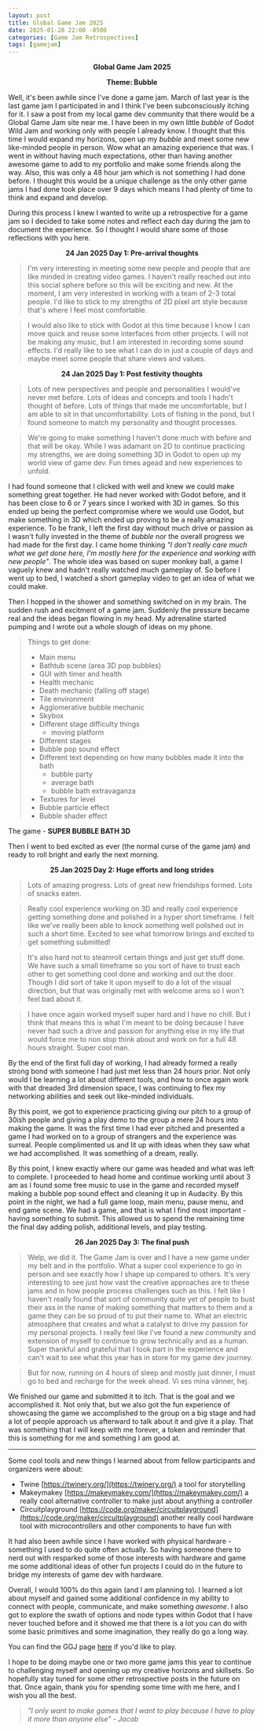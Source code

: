 ```yaml
---
layout: post
title: Global Game Jam 2025
date: 2025-01-28 22:00 -0500
categories: [Game Jam Retrospectives]
tags: [gamejam]
---
```


<p style="text-align:center;"><strong>Global Game Jam 2025</strong></p>
<p style="text-align:center;"><strong>Theme: Bubble</strong></p>

Well, it's been awhile since I've done a game jam. March of last year is the last game jam I
participated in and I think I've been subconsciously itching for it. I saw a post from my local game
dev community that there would be a Global Game Jam site near me. I have been in my own little
*bubble* of Godot Wild Jam and working only with people I already know. I thought that this
time I would expand my horizons, open up my *bubble* and meet some new like-minded people in person.
Wow what an amazing experience that was. I went in without having much expectations, other than
having another awesome game to add to my portfolio and make some friends along the way. Also, this
was only a 48 hour jam which is not something I had done before. I thought this would be a unique
challenge as the only other game jams I had done took place over 9 days which means I had plenty of
time to think and expand and develop.

During this
process I knew I wanted to write up a retrospective for a game jam so I decided to take some notes
and reflect each day during the jam to document the experience. So I thought I would share some of
those reflections with you here.

<p style="text-align:center;"><strong>24 Jan 2025 Day 1: Pre-arrival thoughts</strong></p>

> I'm very interesting in meeting some new people and people that are like minded in creating video
> games. I haven't really reached out into this social sphere before so this will be exciting and
> new. At the moment, I am very interested in working with a team of 2-3 total people. I'd like to
> stick to my strengths of 2D pixel art style because that's where I feel most comfortable.

> I would also like to stick with Godot at this time because I know I can move quick and reuse some
> interfaces from other projects. I will not be making any music, but I am interested in recording
> some sound effects. I'd really like to see what I can do in just a couple of days and maybe meet
> some people that share views and values.

<p style="text-align:center;"><strong>24 Jan 2025 Day 1: Post festivity thoughts</strong></p>

> Lots of new perspectives and people and personalities I would've never met before. Lots of ideas
> and concepts and tools I hadn't thought of before. Lots of things that made me uncomfortable, but
> I am able to sit in that uncomfortability. Lots of fishing in the pond, but I found someone to
> match my personality and thought processes.

> We're going to make something I haven't done much with before and that will be okay. While I was
> adamant on 2D to continue practicing my strengths, we are doing something 3D in Godot to open up
> my world view of game dev. Fun times agead and new experiences to unfold.

I had found someone that I clicked with well and knew we could make something great together. He had
never worked with Godot before, and it has been close to 6 or 7 years since I worked with 3D in
games. So this ended up being the perfect compromise where we would use Godot, but make something in
3D which ended up proving to be a really amazing experience. To be frank, I left the first day
without much drive or passion as I wasn't fully invested in the theme of *bubble* nor the overall
progress we had made for the first day. I came home thinking *"I don't really care much what we get
done here, I'm mostly here for the experience and working with new people"*. The whole idea was
based on super monkey ball, a game I vaguely knew and hadn't really watched much gameplay of. So
before I went up to bed, I watched a short gameplay video to get an idea of what we could make.

Then I hopped in the shower and something switched on in my brain. The sudden rush and excitment of
a game jam. Suddenly the pressure became real and the ideas began flowing in my head. My adrenaline
started pumping and I wrote out a whole slough of ideas on my phone.

> Things to get done:
> - Main menu
> - Bathtub scene (area 3D pop bubbles)
> - GUI with timer and health
> - Health mechanic
> - Death mechanic (falling off stage)
> - Tile environment
> - Agglomerative bubble mechanic
> - Skybox
> - Different stage difficulty things
>   - moving platform
> - Different stages
> - Bubble pop sound effect
> - Different text depending on how many bubbles made it into the bath
>   - bubble party
>   - average bath
>   - bubble bath extravaganza
> - Textures for level
> - Bubble particle effect
> - Bubble shader effect

The game - **SUPER BUBBLE BATH 3D**

Then I went to bed excited as ever (the normal curse of the game jam) and ready to roll bright and
early the next morning.


<p style="text-align:center;"><strong>25 Jan 2025 Day 2: Huge efforts and long strides</strong></p>

> Lots of amazing progress. Lots of great new friendships formed. Lots of snacks eaten.

> Really cool experience working on 3D and really cool experience getting something done and
> polished in a hyper short timeframe. I felt like we've really been able to knock something well
> polished out in such a short time. Excited to see what tomorrow brings and excited to get
> something submitted!

> It's also hard not to steamroll certain things and just get stuff done. We have such a small
> timeframe so you sort of have to trust each other to get something cool done and working and out
> the door. Though I did sort of take it upon myself to do a lot of the visual direction, but that
> was originally met with welcome arms so I won't feel bad about it.

> I have once again worked myself super hard and I have no chill. But I think that means this is
> what I'm meant to be doing because I have never had such a drive and passion for anything else in
> my life that would force me to non stop think about and work on for a full 48 hours straight.
> Super cool man.

By the end of the first full day of working, I had already formed a really strong bond with someone
I had just met less than 24 hours prior. Not only would I be learning a lot about different tools,
and how to once again work with that dreaded 3rd dimension space, I was continuing to flex my
networking abilities and seek out like-minded individuals.

By this point, we got to experience practicing giving our pitch to a group of 30ish people and
giving a play demo to the group a mere 24 hours into making the game. It was the first time I had
ever pitched and presented a game I had worked on to a group of strangers and the experience was
surreal. People complimented us and lit up with ideas when they saw what we had accomplished. It was
something of a dream, really.

By this point, I knew exactly where our game was headed and what was left to complete. I proceeded
to head home and continue working until about 3 am as I found some free music to use in the game and
recorded myself making a bubble pop sound effect and cleaning it up in Audacity. By this point in
the night, we had a full game loop, main menu, pause menu, and end game scene. We had a game, and
that is what I find most important - having something to submit. This allowed us to spend the
remaining time the final day adding polish, additional levels, and play testing.


<p style="text-align:center;"><strong>26 Jan 2025 Day 3: The final push</strong></p>

> Welp, we did it. The Game Jam is over and I have a new game under my belt and in the portfolio. What
> a super cool experience to go in person and see exactly how I shape up compared to others. It's very
> interesting to see just how vast the creative approaches are to these jams and in how people process
> challenges such as this. I felt like I haven't really found that sort of community quite yet of
> people to bust their ass in the name of making something that matters to them and a game they can be
> so proud of to put their name to. What an electric atmosphere that creates and what a catalyst to
> drive my passion for my personal projects. I really feel like I've found a new community and
> extension of myself to continue to grow technically and as a human. Super thankful and grateful that
> I took part in the experience and can't wait to see what this year has in store for my game dev
> journey.

> But for now, running on 4 hours of sleep and mostly just dinner, I must go to bed and recharge for
> the week ahead. Vi ses mina vänner, hej.

We finished our game and submitted it to itch. That is the goal and we accomplished it. Not only
that, but we also got the fun experience of showcasing the game we accomplished to the group on a
big stage and had a lot of people approach us afterward to talk about it and give it a play. That
was something that I will keep with me forever, a token and reminder that this is something for me
and something I am good at.

---
Some cool tools and new things I learned about from fellow participants and organizers were about:
- Twine [https://twinery.org/](https://twinery.org/) a tool for storytelling
- Makeymakey [https://makeymakey.com/](https://makeymakey.com/) a really cool alternative controller
  to make just about anything a controller
- Circuitplayground [https://code.org/maker/circuitplayground](https://code.org/maker/circuitplayground)
  another really cool hardware tool with microcontrollers and other components to have fun with

It had also been awhile since I have worked with physical hardware - something I used to do quite
often actually. So having someone there to nerd out with resparked some of those interests with
hardware and game me some additional ideas of other fun projects I could do in the future to bridge
my interests of game dev with hardware.

Overall, I would 100% do this again (and I am planning to). I learned a lot about myself and gained
some additional confidence in my ability to connect with people, communicate, and make something
*awesome*. I also got to explore the swath of options and node types within Godot that I have never
touched before and it showed me that there is a lot you can do with some basic primitives and some
imagination, they really do go a long way.

You can find the GGJ page [here](https://globalgamejam.org/games/2025/super-bubble-bath-9) if you'd
like to play.

I hope to be doing maybe one or two more game jams this year to continue to challenging myself and
opening up my creative horizons and skillsets. So hopefully stay tuned for some other retrospective
posts in the future on that. Once again, thank you for spending some time with me here, and I wish
you all the best.

> *"I only want to make games that I want to play because I have to play it more than anyone else"*
> *- Jacob*
